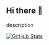 ## Hi there 👋


description 



<div>
<a href="https://github-readme-stats.vercel.app/api?username=Erick-lks&show_icons=true&theme=light">
  <img src="https://github-readme-stats.vercel.app/api?username=Erick-lks&show_icons=true&theme=light" alt="GitHub Stats">
</a>


        
</div>

  
